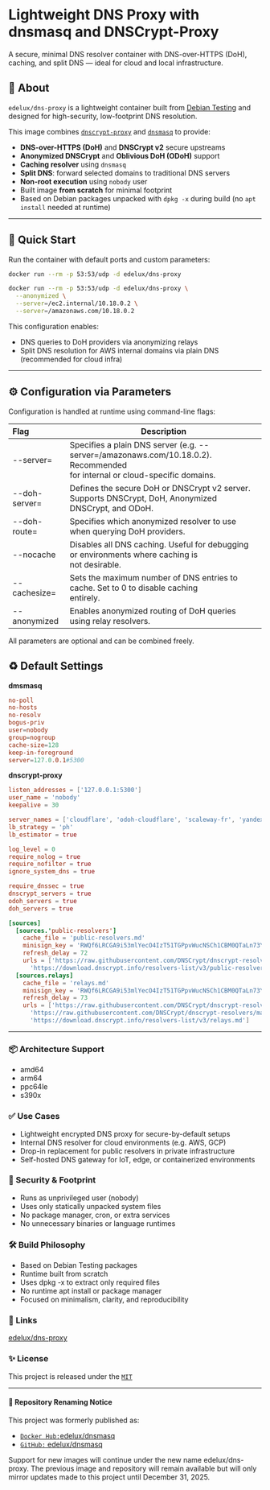 
# Lightweight DNS Proxy with dnsmasq and DNSCrypt-Proxy

A secure, minimal DNS resolver container with DNS-over-HTTPS (DoH), caching, and split DNS — ideal for cloud and local infrastructure.

## 🐧 About

`edelux/dns-proxy` is a lightweight container built from [Debian Testing](https://www.debian.org/releases/testing/) and designed for high-security, low-footprint DNS resolution.

This image combines [`dnscrypt-proxy`](https://github.com/DNSCrypt/dnscrypt-proxy) and [`dnsmasq`](https://thekelleys.org.uk/dnsmasq/doc.html) to provide:

- **DNS-over-HTTPS (DoH)** and **DNSCrypt v2** secure upstreams
- **Anonymized DNSCrypt** and **Oblivious DoH (ODoH)** support
- **Caching resolver** using `dnsmasq`
- **Split DNS**: forward selected domains to traditional DNS servers
- **Non-root execution** using `nobody` user
- Built image **from scratch** for minimal footprint
- Based on Debian packages unpacked with `dpkg -x` during build (no `apt install` needed at runtime)

---

## 🚀 Quick Start

Run the container with default ports and custom parameters:
```zsh
docker run --rm -p 53:53/udp -d edelux/dns-proxy
```

```zsh
docker run --rm -p 53:53/udp -d edelux/dns-proxy \
  --anonymized \
  --server=/ec2.internal/10.18.0.2 \
  --server=/amazonaws.com/10.18.0.2
```

This configuration enables:

- DNS queries to DoH providers via anonymizing relays
- Split DNS resolution for AWS internal domains via plain DNS (recommended for cloud infra)

---
## ⚙️ Configuration via Parameters
Configuration is handled at runtime using command-line flags:

| Flag | Description |
| :--- | --- |
| --server=     | Specifies a plain DNS server (e.g. --server=/amazonaws.com/10.18.0.2).  Recommended <br>for internal or cloud-specific domains. |
| --doh-server= | Defines the secure DoH or DNSCrypt v2 server. Supports DNSCrypt, DoH, Anonymized <br>DNSCrypt, and ODoH. |
| --doh-route=  | Specifies which anonymized resolver to use when querying DoH providers. |
| --nocache     | Disables all DNS caching. Useful for debugging or environments where caching is <br>not desirable. |
| --cachesize=  | Sets the maximum number of DNS entries to cache. Set to 0 to disable caching <br>entirely. |
| --anonymized  | Enables anonymized routing of DoH queries using relay resolvers. |

All parameters are optional and can be combined freely.

## ♻️ Default Settings

**dmsmasq**
```conf
no-poll
no-hosts
no-resolv
bogus-priv
user=nobody
group=nogroup
cache-size=128
keep-in-foreground
server=127.0.0.1#5300
```

**dnscrypt-proxy**
```toml
listen_addresses = ['127.0.0.1:5300']
user_name = 'nobody'
keepalive = 30

server_names = ['cloudflare', 'odoh-cloudflare', 'scaleway-fr', 'yandex', 'anon-cs-berlin', 'anon-cs-ch', 'anon-cs-dc', 'anon-cs-fl']
lb_strategy = 'ph'
lb_estimator = true

log_level = 0
require_nolog = true
require_nofilter = true
ignore_system_dns = true

require_dnssec = true
dnscrypt_servers = true
odoh_servers = true
doh_servers = true

[sources]
  [sources.'public-resolvers']
    cache_file = 'public-resolvers.md'
    minisign_key = 'RWQf6LRCGA9i53mlYecO4IzT51TGPpvWucNSCh1CBM0QTaLn73Y7GFO3'
    refresh_delay = 72
    urls = ['https://raw.githubusercontent.com/DNSCrypt/dnscrypt-resolvers/master/v3/public-resolvers.md',
      'https://download.dnscrypt.info/resolvers-list/v3/public-resolvers.md']
  [sources.relays]
    cache_file = 'relays.md'
    minisign_key = 'RWQf6LRCGA9i53mlYecO4IzT51TGPpvWucNSCh1CBM0QTaLn73Y7GFO3'
    refresh_delay = 73
    urls = ['https://raw.githubusercontent.com/DNSCrypt/dnscrypt-resolvers/master/v3/relays.md',
      'https://raw.githubusercontent.com/DNSCrypt/dnscrypt-resolvers/master/v3/relays.md',
      'https://download.dnscrypt.info/resolvers-list/v3/relays.md']
```

---
### 📦 Architecture Support
- amd64
- arm64
- ppc64le
- s390x

### ✅ Use Cases
- Lightweight encrypted DNS proxy for secure-by-default setups
- Internal DNS resolver for cloud environments (e.g. AWS, GCP)
- Drop-in replacement for public resolvers in private infrastructure
- Self-hosted DNS gateway for IoT, edge, or containerized environments

### 🔐 Security & Footprint
- Runs as unprivileged user (nobody)
- Uses only statically unpacked system files
- No package manager, cron, or extra services
- No unnecessary binaries or language runtimes

### 🛠 Build Philosophy
- Based on Debian Testing packages
- Runtime built from scratch
- Uses dpkg -x to extract only required files
- No runtime apt install or package manager
- Focused on minimalism, clarity, and reproducibility

### 📎 Links
[edelux/dns-proxy](https://hub.docker.com/repository/docker/edelux/dns-proxy)

### ✨ License
This project is released under the [`MIT`](https://github.com/edelux/dns-proxy#MIT-1-ov-file)

---
#### 🔁 Repository Renaming Notice
This project was formerly published as:
- [`Docker Hub:`edelux/dnsmasq](https://hub.docker.com/repository/docker/edelux/dnsmasq)
- [`GitHub:` edelux/dnsmasq](https://github.com/edelux/dnsmasq)


Support for new images will continue under the new name edelux/dns-proxy. The previous image and repository will remain available but will only mirror updates made to this project until December 31, 2025.
